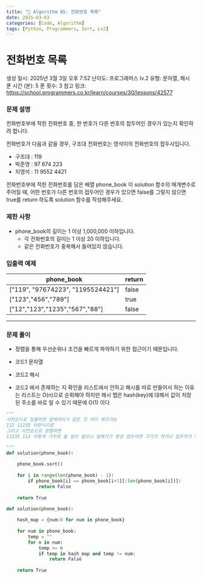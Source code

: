 ```yaml
---
title: "🧠 Algorithm 85: 전화번호 목록"
date: 2025-03-03
categories: [Code, Algorithm]
tags: [Python, Programmers, Sort, Lv2]
---
```


# 전화번호 목록

생성 일시: 2025년 3월 3일 오후 7:52
난이도: 프로그래머스 lv.2
유형: 문자열, 해시
푼 시간 (분): 5
푼 횟수: 3
참고 링크: https://school.programmers.co.kr/learn/courses/30/lessons/42577

### **문제 설명**

전화번호부에 적힌 전화번호 중, 한 번호가 다른 번호의 접두어인 경우가 있는지 확인하려 합니다.

전화번호가 다음과 같을 경우, 구조대 전화번호는 영석이의 전화번호의 접두사입니다.

- 구조대 : 119
- 박준영 : 97 674 223
- 지영석 : 11 9552 4421

전화번호부에 적힌 전화번호를 담은 배열 phone_book 이 solution 함수의 매개변수로 주어질 때, 어떤 번호가 다른 번호의 접두어인 경우가 있으면 false를 그렇지 않으면 true를 return 하도록 solution 함수를 작성해주세요.

### 제한 사항

- phone_book의 길이는 1 이상 1,000,000 이하입니다.
    - 각 전화번호의 길이는 1 이상 20 이하입니다.
    - 같은 전화번호가 중복해서 들어있지 않습니다.

### 입출력 예제

| phone_book | return |
| --- | --- |
| ["119", "97674223", "1195524421"] | false |
| ["123","456","789"] | true |
| ["12","123","1235","567","88"] | false |

---

### 문제 풀이

- 정렬을 통해 우선순위나 조건을 빠르게 파악하기 위한 접근이기 때문입니다.

- 코드1 문자열
- 코드2 해시
- 코드2 에서 존재하는 지 확인을 리스트에서 안하고 해시를 따로 만들어서 하는 이유는 리스트는 O(n)으로 순회해야 하지만 해시 맵은 hash(key)에 대해서 값이 저장된 주소를 바로 알 수 있기 때문에 O(1) 이다

```python
"""
사전순으로 정렬하면 앞에자리가 같은 것 끼리 체크가능
112 11235 이런식으로
그리고 사전순으로 정렬하면
11235 112 이렇게 거꾸로 될 일이 없으니 앞에거가 항상 접두어면 크기가 작거나 접두어가 아닐때는 문자열 길이가 더 작을수도있음

"""
def solution(phone_book):
    
    phone_book.sort()
    
    for i in range(len(phone_book) - 1):
        if phone_book[i] == phone_book[i+1][:len(phone_book[i])]:
            return False
        
    return True
```

```python
def solution(phone_book):
    
    hash_map = {num:0 for num in phone_book}
    
    for num in phone_book:
        temp = ""
        for n in num:
            temp += n
            if temp in hash_map and temp != num:
                return False
    
    return True
```